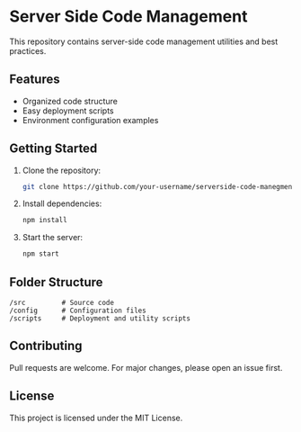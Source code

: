 # Server Side Code Management

This repository contains server-side code management utilities and best practices.

## Features

- Organized code structure
- Easy deployment scripts
- Environment configuration examples

## Getting Started

1. Clone the repository:
    ```bash
    git clone https://github.com/your-username/serverside-code-manegment-code.git
    ```
2. Install dependencies:
    ```bash
    npm install
    ```
3. Start the server:
    ```bash
    npm start
    ```

## Folder Structure

```
/src         # Source code
/config      # Configuration files
/scripts     # Deployment and utility scripts
```

## Contributing

Pull requests are welcome. For major changes, please open an issue first.

## License

This project is licensed under the MIT License.